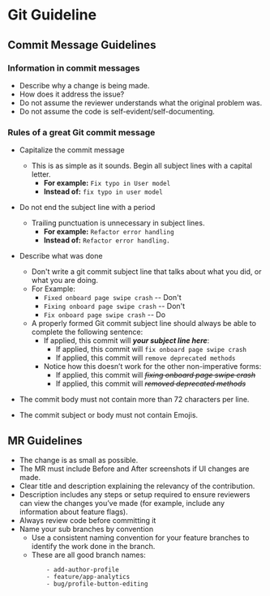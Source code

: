 # Git Guideline


## Commit Message Guidelines
 ### Information in commit messages
- Describe why a change is being made.
- How does it address the issue?
- Do not assume the reviewer understands what the original problem was.
- Do not assume the code is self-evident/self-documenting.

### Rules of a great Git commit message
- Capitalize the commit message
  - This is as simple as it sounds. Begin all subject lines with a capital letter.
    - **For example:**  ```Fix typo in User model```
    - **Instead of:**  ```fix typo in user model```
- Do not end the subject line with a period
  - Trailing punctuation is unnecessary in subject lines. 
    - **For example:**  ```Refactor error handling```
    - **Instead of:**  ```Refactor error handling.```
- Describe what was done
  - Don't write a git commit subject line that talks about what you did, or what you are doing.
  - For Example: 
    - ```Fixed onboard page swipe crash```  -- Don't
    - ```Fixing onboard page swipe crash```  -- Don't
    - ```Fix onboard page swipe crash```   -- Do
  - A properly formed Git commit subject line should always be able to complete the following sentence:
    - If applied, this commit will **_your subject line here_**:
      - If applied, this commit will ```fix onboard page swipe crash```
      - If applied, this commit will ```remove deprecated methods```
    - Notice how this doesn’t work for the other non-imperative forms:
      - If applied, this commit will *~~fixing onboard page swipe crash~~*
      - If applied, this commit will *~~removed deprecated methods~~*

- The commit body must not contain more than 72 characters per line.
- The commit subject or body must not contain Emojis.


## MR Guidelines
- The change is as small as possible.
- The MR must include Before and After screenshots if UI changes are made.
- Clear title and description explaining the relevancy of the contribution.
- Description includes any steps or setup required to ensure reviewers can view the changes you’ve made (for example, include any information about feature flags).
- Always review code before committing it
- Name your sub branches by convention
  - Use a consistent naming convention for your feature branches to identify the work done in the branch. 
  - These are all good branch names:
       ``` - fix-onboard-screen-crash
           - add-author-profile
           - feature/app-analytics
           - bug/profile-button-editing
